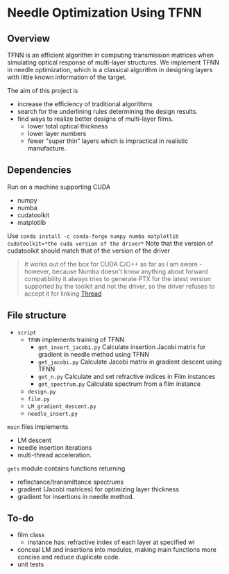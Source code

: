 # Needle Optimization Using TFNN
## Overview
TFNN is an efficient algorithm in computing transmission matrices when simulating optical response of multi-layer structures.
We implement TFNN in needle optimization, which is a classical algorithm in designing layers with little known information of the target.

The aim of this project is 
- increase the efficiency of traditional algorithms
- search for the underlining rules determining the design results.
- find ways to realize better designs of multi-layer films.
  - lower total optical thickness
  - lower layer numbers
  - fewer "super thin" layers which is impractical in realistic manufacture.


## Dependencies
Run on a machine supporting CUDA
- numpy
- numba
- cudatoolkit
- matplotlib

Use `conda install -c conda-forge numpy numba matplotlib cudatoolkit=*the cuda version of the driver*`
Note that the version of cudatoolkit should match that of the version of the driver
  > It works out of the box for CUDA C/C++ as far as I am aware - however, because Numba doesn't know anything about forward compatibility it always tries to generate PTX for the latest version supported by the toolkit and not the driver, so the driver refuses to accept it for linking [Thread](https://github.com/numba/numba/issues/7006)

## File structure

- `script`
  - `TFNN` implements training of TFNN  
    - `get_insert_jacobi.py` Calculate insertion Jacobi matrix for gradient in needle method using TFNN
    - `get_jacobi.py` Calculate Jacobi matrix in gradient descent using TFNN
    - `get_n.py` Calculate and set refractive indices in Film instances
    - `get_spectrum.py` Calculate spectrum from a film instance
  - `design.py`
  - `film.py`
  - `LM_gradient_descent.py`
  - `needle_insert.py`

`main` files implements
- LM descent
- needle insertion iterations
- multi-thread acceleration.

`gets` module contains functions returning
- reflectance/transmittance spectrums
- gradient (Jacobi matrices) for optimizing layer thickness
- gradient for insertions in needle method.

## To-do

- film class
  - instance has: refractive index of each layer at specified wl
- conceal LM and insertions into modules, making main functions more concise and reduce duplicate code.
- unit tests


